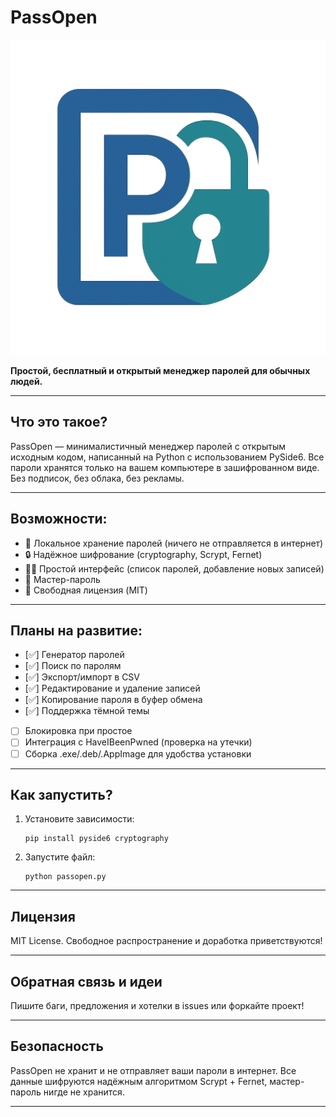 # PassOpen

![PassOpen Logo](./logo.png)

**Простой, бесплатный и открытый менеджер паролей для обычных людей.**

---

## Что это такое?

PassOpen — минималистичный менеджер паролей с открытым исходным кодом, написанный на Python с использованием PySide6. Все пароли хранятся только на вашем компьютере в зашифрованном виде.  
Без подписок, без облака, без рекламы.

---

## Возможности:

- 💾 Локальное хранение паролей (ничего не отправляется в интернет)
- 🔒 Надёжное шифрование (cryptography, Scrypt, Fernet)
- 🧑‍💻 Простой интерфейс (список паролей, добавление новых записей)
- 🔐 Мастер-пароль
- 🪪 Свободная лицензия (MIT)

---

## Планы на развитие:

- [✅] Генератор паролей
- [✅] Поиск по паролям
- [✅] Экспорт/импорт в CSV
- [✅] Редактирование и удаление записей
- [✅] Копирование пароля в буфер обмена
- [✅] Поддержка тёмной темы
- [ ] Блокировка при простое
- [ ] Интеграция с HaveIBeenPwned (проверка на утечки)
- [ ] Сборка .exe/.deb/.AppImage для удобства установки

---

## Как запустить?

1. Установите зависимости:
    ```
    pip install pyside6 cryptography
    ```
2. Запустите файл:
    ```
    python passopen.py
    ```

---

## Лицензия

MIT License. Свободное распространение и доработка приветствуются!

---

## Обратная связь и идеи

Пишите баги, предложения и хотелки в issues или форкайте проект!

---

## Безопасность

PassOpen не хранит и не отправляет ваши пароли в интернет. Все данные шифруются надёжным алгоритмом Scrypt + Fernet, мастер-пароль нигде не хранится.

---
